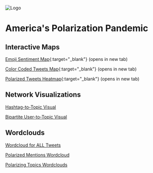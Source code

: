 ![Logo](/assets/img/IDS_capstone-logo.webp|width=200)

# America's Polarization Pandemic

## Interactive Maps
[Emoji Sentiment Map](/maps/final_emoji_tweet_map.html){:target="_blank"} (opens in new tab)

[Color Coded Tweets Map](/maps/tweet_map.html){:target="_blank"} (opens in new tab)

[Polarized Tweets Heatmap](/maps/us_centered_polarization_heatmap.html){:target="_blank"} (opens in new tab)

## Network Visualizations
[Hashtag-to-Topic Visual](/networks/hashtag-to-topic.md)

[Bipartite User-to-Topic Visual](/networks/bipartite-user-topic.md)

## Wordclouds
[Wordcloud for ALL Tweets](/wordclouds/all-tweets.md)

[Polarized Mentions Wordcloud](/wordclouds/polarized-mentions.md)

[Polarizing Topics Wordclouds](/wordclouds/topic-wordclouds.md)


